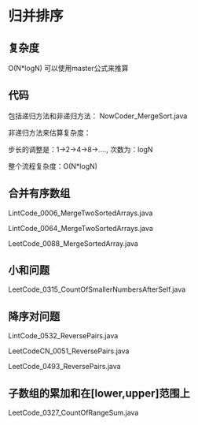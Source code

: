 # 归并排序

## 复杂度

O(N*logN) 可以使用master公式来推算

## 代码

包括递归方法和非递归方法： NowCoder_MergeSort.java

非递归方法来估算复杂度：

步长的调整是：1->2->4->8->...., 次数为：logN

整个流程复杂度：O(N*logN)

## 合并有序数组

LintCode_0006_MergeTwoSortedArrays.java

LintCode_0064_MergeTwoSortedArrays.java

LeetCode_0088_MergeSortedArray.java

## 小和问题

LeetCode_0315_CountOfSmallerNumbersAfterSelf.java

## 降序对问题

LintCode_0532_ReversePairs.java

LeetCodeCN_0051_ReversePairs.java

LeetCode_0493_ReversePairs.java

## 子数组的累加和在[lower,upper]范围上

LeetCode_0327_CountOfRangeSum.java
